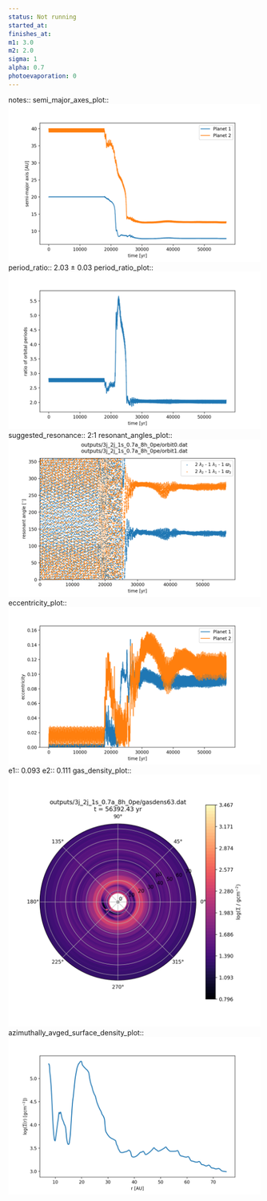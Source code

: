 ```yaml
---
status: Not running
started_at:
finishes_at:
m1: 3.0
m2: 2.0
sigma: 1
alpha: 0.7
photoevaporation: 0
---
```


notes::
semi_major_axes_plot:: ![semi_major_axes_3j_2j_1s_0.7a_8h_0pe.png](plots/semi_major_axes/semi_major_axes_3j_2j_1s_0.7a_8h_0pe.png)
period_ratio:: 2.03 ± 0.03
period_ratio_plot:: ![period_ratio_3j_2j_1s_0.7a_8h_0pe.png](plots/period_ratio/period_ratio_3j_2j_1s_0.7a_8h_0pe.png)
suggested_resonance:: 2:1
resonant_angles_plot:: ![resonant_angles_3j_2j_1s_0.7a_8h_0pe.png](plots/resonant_angles/resonant_angles_3j_2j_1s_0.7a_8h_0pe.png)
eccentricity_plot:: ![eccentricity_3j_2j_1s_0.7a_8h_0pe.png](plots/eccentricity/eccentricity_3j_2j_1s_0.7a_8h_0pe.png)
e1:: 0.093
e2:: 0.111
gas_density_plot:: ![gas_density_3j_2j_1s_0.7a_8h_0pe.png](plots/gas_density/gas_density_3j_2j_1s_0.7a_8h_0pe.png)
azimuthally_avged_surface_density_plot:: ![azimuthally_avged_surface_density_3j_2j_1s_0.7a_8h_0pe.png](plots/azimuthally_avged_surface_density/azimuthally_avged_surface_density_3j_2j_1s_0.7a_8h_0pe.png)
